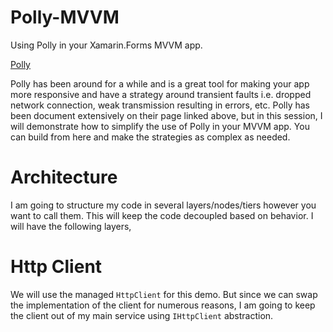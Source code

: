 # Polly-MVVM
Using Polly in your Xamarin.Forms MVVM app.

[Polly]("https://github.com/App-vNext/Polly")

Polly has been around for a while and is a great tool for making your app more responsive and have a strategy around transient faults i.e. dropped network connection, weak transmission resulting in errors, etc. Polly has been document extensively on their page linked above, but in this session, I will demonstrate how to simplify the use of Polly in your MVVM app. You can build from here and make the strategies as complex as needed.

# Architecture
I am going to structure my code in several layers/nodes/tiers however you want to call them. This will keep the code decoupled based on behavior. I will have the following layers,


# Http Client
We will use the managed `HttpClient` for this demo. But since we can swap the implementation of the client for numerous reasons, I am going to keep the client out of my main service using `IHttpClient` abstraction.
